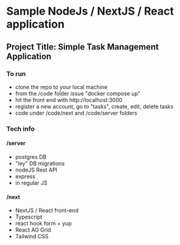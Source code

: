 # Sample NodeJs / NextJS / React application

## Project Title: Simple Task Management Application

### To run
* clone the repo to your local machine
* from the /code folder issue "docker compose up"
* hit the front end with http://localhost:3000
* register a new account, go to "tasks", create, edit, delete tasks
* code under /code/next and /code/server folders

### Tech info

#### /server
* postgres DB
* "ley" DB migrations
* nodeJS Rest API
* express
* in regular JS 

#### /next
* NextJS / React front-end
* Typescript
* react hook form + yup
* React AG Grid
* Tailwind CSS
